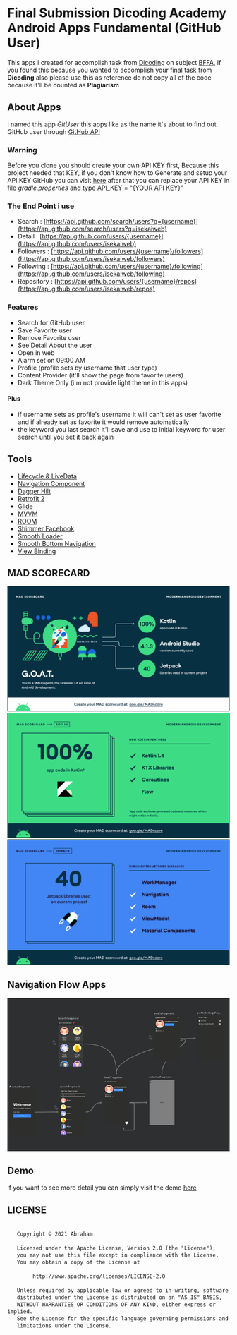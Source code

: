 # Final Submission Dicoding Academy Android Apps Fundamental (GitHub User)
This apps i created for accomplish task from [Dicoding](https://www.dicoding.com/) on subject [BFFA](https://www.dicoding.com/academies/14), if you found this because you wanted to accomplish your final task from **Dicoding** also please use this as reference do not copy all of the code because it'll be counted as **Plagiarism**

## About Apps
i named this app *GitUser* 
this apps like as the name it's about to find out GitHub user through [GitHub API](https://docs.github.com/en/rest)

### Warning 
Before you clone you should create your own API KEY first, Because this project needed that KEY, if you don't know how to Generate and setup your API KEY GitHub you can visit [here](https://www.dicoding.com/blog/apa-itu-rate-limit-pada-github-api/) after that you can replace your API KEY in file *gradle.properties* and type API_KEY = "{YOUR API KEY}"

### The End Point i use 
- Search : [https://api.github.com/search/users?q={username}](https://api.github.com/search/users?q=isekaiweb) 
- Detail : [https://api.github.com/users/{username}](https://api.github.com/users/isekaiweb)
- Followers : [https://api.github.com/users/{username}/followers](https://api.github.com/users/isekaiweb/followers)
- Following : [https://api.github.com/users/{username}/following](https://api.github.com/users/isekaiweb/following)
- Repository : [https://api.github.com/users/{username}/repos](https://api.github.com/users/isekaiweb/repos)

### Features
- Search for GitHub user
- Save Favorite user
- Remove Favorite user
- See Detail About the user
- Open in web
- Alarm set on 09:00 AM
- Profile (profile sets by username that user type)
- Content Provider (it'll show the page from favorite users)
- Dark Theme Only (i'm not provide light theme in this apps)

#### Plus
- if username sets as profile's username it will can't set as user favorite and if already set as favorite it would remove automatically
- the keyword you last search it'll save and use to initial keyword for user search until you set it back again


## Tools
- [Lifecycle & LiveData](https://developer.android.com/jetpack/androidx/releases/lifecycle)
- [Navigation Component](https://developer.android.com/jetpack/androidx/releases/navigation)
- [Dagger Hilt](https://dagger.dev/hilt/)
- [Retrofit 2](https://square.github.io/retrofit/)
- [Glide](https://github.com/bumptech/glide)
- [MVVM](https://developer.android.com/jetpack/guide)
- [ROOM](https://developer.android.com/jetpack/androidx/releases/room)
- [Shimmer Facebook](https://facebook.github.io/shimmer-android/)
- [Smooth Loader](https://github.com/nntuyen/mkloader)
- [Smooth Bottom Navigation](https://github.com/ibrahimsn98/SmoothBottomBar)
- [View Binding](https://developer.android.com/topic/libraries/view-binding?hl=en)

## MAD SCORECARD
<img src="assets/summary.png" alt="summary"/>
<img src="assets/kotlin.png" alt="kotlin"/>
<img src="assets/jetpack.png" alt="jetpack"/>

## Navigation Flow Apps
<img src="assets/flow_navigation.png" alt="flow"/>

## Demo
if you want to see more detail you can simply visit the demo [here]()

## LICENSE

```

   Copyright © 2021 Abraham

   Licensed under the Apache License, Version 2.0 (the "License");
   you may not use this file except in compliance with the License.
   You may obtain a copy of the License at

        http://www.apache.org/licenses/LICENSE-2.0

   Unless required by applicable law or agreed to in writing, software
   distributed under the License is distributed on an "AS IS" BASIS,
   WITHOUT WARRANTIES OR CONDITIONS OF ANY KIND, either express or implied.
   See the License for the specific language governing permissions and
   limitations under the License.

```






